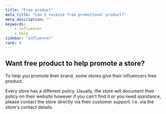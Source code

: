 ```yaml
---
title: "Free product"
meta_title: "Can I receive free promotional product?"
meta_description: ""
keywords:
    - influencer
    - help
sidebar: "influencer"
rank: 4
---
```


Want free product to help promote a store?
------------------------------------------

To help you promote their brand, some stores give their influencers free product.

Every store has a different policy. Usually, the store will document their policy on their website however if you can't find it or you need assistance, please contact the store directly via their customer support. I.e. via the store's contact details.
